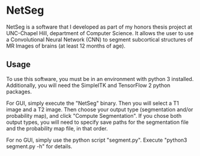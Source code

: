 # NetSeg

NetSeg is a software that I developed as part of my honors thesis project at UNC-Chapel Hill, department of Computer Science. It allows the user to use a Convolutional Neural Network (CNN) to segment subcortical structures of MR Images of brains (at least 12 months of age).

## Usage

To use this software, you must be in an environment with python 3 installed. Additionally, you will need the SimpleITK and TensorFlow 2 python packages.

For GUI, simply execute the "NetSeg" binary. Then you will select a T1 image and a T2 image. Then choose your output type (segmentation and/or probability map), and click "Compute Segmentation". If you chose both output types, you will need to specify save paths for the segmentation file and the probability map file, in that order.

For no GUI, simply use the python script "segment.py". Execute "python3 segment.py -h" for details.
